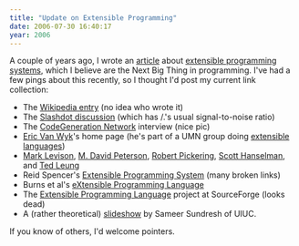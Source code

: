 ```yaml
---
title: "Update on Extensible Programming"
date: 2006-07-30 16:40:17
year: 2006
---
```

A couple of years ago, I wrote an <a href="http://www.acmqueue.com/modules.php?name=Content&pa=showpage&pid=247&page=1">article</a> about <a href="http://en.wikipedia.org/wiki/Extensible_programming">extensible programming systems</a>, which I believe are the Next Big Thing in programming.  I've had a few pings about this recently, so I thought I'd post my current link collection:
<ul>
	<li>The <a href="http://en.wikipedia.org/wiki/Extensible_programming">Wikipedia entry</a> (no idea who wrote it)</li>
	<li>The <a href="http://developers.slashdot.org/article.pl?sid=05/01/18/2157249">Slashdot discussion</a> (which has /.'s usual signal-to-noise ratio)</li>
	<li>The <a href="http://www.codegeneration.net/tiki-read_article.php?articleId=56">CodeGeneration Network</a> interview (nice pic)</li>
	<li><a href="http://www-users.cs.umn.edu/~evw/">Eric Van Wyk</a>'s home page (he's part of a UMN group doing <a href="http://www.cs.umn.edu/melt/">extensible languages</a>)</li>
	<li><a href="http://dotnetjunkies.com/WebLog/mlevison/archive/2005/01/19/46318.aspx">Mark Levison</a>, <a href="http://www.xsltblog.com/archives/extensible_programming_languages/index.html">M. David Peterson</a>, <a href="http://strangelights.com/blog/archive/2005/01/19/196.aspx">Robert Pickering</a>, <a href="http://www.hanselman.com/blog/MoreThoughtsAroundCodeGenerationAndExtensibleProgrammingSystems.aspx">Scott Hanselman</a>, and <a href="http://www.sauria.com/blog/computers/programming/930.html">Ted Leung</a></li>
	<li>Reid Spencer's <a href="http://x-p-s.org/">Extensible Programming System</a> (many broken links)</li>
	<li>Burns et al's <a href="http://www.xml.com/pub/r/374">eXtensible Programming Language</a></li>
	<li>The <a href="http://exprla.sourceforge.net/">Extensible Programming Language</a> project at SourceForge (looks dead)</li>
	<li>A (rather theoretical) <a href="http://www.acm.uiuc.edu/sigplan/fall2005/Extensible%20Programming%20Languages%20Oct21%202005.pdf">slideshow</a> by Sameer Sundresh of UIUC.</li>
</ul>
If you know of others, I'd welcome pointers.
